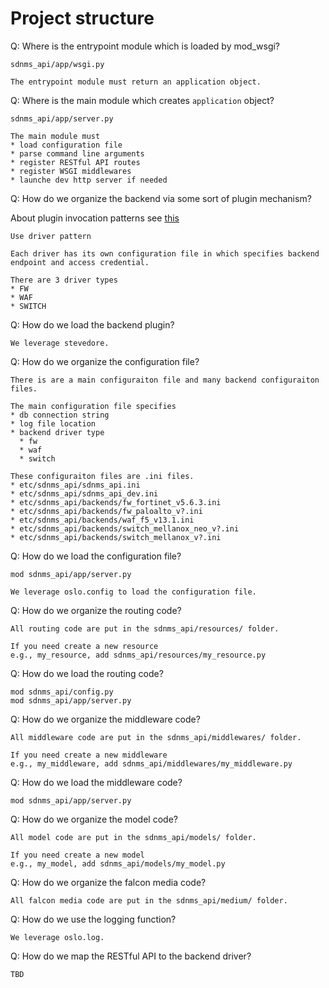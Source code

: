 # Project structure

Q: Where is the entrypoint module which is loaded by mod_wsgi?

```
sdnms_api/app/wsgi.py

The entrypoint module must return an application object.
```

Q: Where is the main module which creates `application` object?

```
sdnms_api/app/server.py

The main module must
* load configuration file
* parse command line arguments
* register RESTful API routes
* register WSGI middlewares
* launche dev http server if needed
```

Q: How do we organize the backend via some sort of plugin mechanism?

About plugin invocation patterns see [this](https://docs.openstack.org/stevedore/latest/user/essays/pycon2013.html)

```
Use driver pattern

Each driver has its own configuration file in which specifies backend endpoint and access credential.

There are 3 driver types
* FW
* WAF
* SWITCH
```

Q: How do we load the backend plugin?

```
We leverage stevedore.
```

Q: How do we organize the configuration file?

```
There is are a main configuraiton file and many backend configuraiton files.

The main configuration file specifies
* db connection string
* log file location
* backend driver type
  * fw
  * waf
  * switch

These configuraiton files are .ini files.
* etc/sdnms_api/sdnms_api.ini
* etc/sdnms_api/sdnms_api_dev.ini
* etc/sdnms_api/backends/fw_fortinet_v5.6.3.ini
* etc/sdnms_api/backends/fw_paloalto_v?.ini
* etc/sdnms_api/backends/waf_f5_v13.1.ini
* etc/sdnms_api/backends/switch_mellanox_neo_v?.ini
* etc/sdnms_api/backends/switch_mellanox_v?.ini
```

Q: How do we load the configuration file?

```
mod sdnms_api/app/server.py

We leverage oslo.config to load the configuration file.
```

Q: How do we organize the routing code?

```
All routing code are put in the sdnms_api/resources/ folder.

If you need create a new resource
e.g., my_resource, add sdnms_api/resources/my_resource.py
```

Q: How do we load the routing code?

```
mod sdnms_api/config.py
mod sdnms_api/app/server.py
```

Q: How do we organize the middleware code?

```
All middleware code are put in the sdnms_api/middlewares/ folder.

If you need create a new middleware
e.g., my_middleware, add sdnms_api/middlewares/my_middleware.py
```

Q: How do we load the middleware code?

```
mod sdnms_api/app/server.py
```

Q: How do we organize the model code?

```
All model code are put in the sdnms_api/models/ folder.

If you need create a new model
e.g., my_model, add sdnms_api/models/my_model.py
```

Q: How do we organize the falcon media code?

```
All falcon media code are put in the sdnms_api/medium/ folder.
```

Q: How do we use the logging function?

```
We leverage oslo.log.
```

Q: How do we map the RESTful API to the backend driver?

```
TBD
```